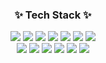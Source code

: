 <h3 align="center">✨ Tech Stack ✨</h3>

<p align="center"><img src="https://img.shields.io/badge/HTML5-E34F26?style=flat-square&logo=HTML5&logoColor=white" /> <img src="https://img.shields.io/badge/JS-F7DF1E?style=flat-square&logo=JavaScript&logoColor=white" /> <img src="https://img.shields.io/badge/CSS3-1572B6?style=flat-square&logo=CSS3&logoColor=white" /> <img src="https://img.shields.io/badge/HTML5-E34F26?style=flat-square&logo=HTML5&logoColor=white" /> <img src="https://img.shields.io/badge/Vue-4FC08D?style=flat-square&logo=Vue.js&logoColor=white" /> <img src="https://img.shields.io/badge/Nuxt.js-00C58E?style=flat-square&logo=Nuxt.js&logoColor=white" /> <img src="https://img.shields.io/badge/Vuetify-1867C0?style=flat-square&logo=Vuetify&logoColor=white" /> </br> <img src="https://img.shields.io/badge/React-61DAFB?style=flat-square&logo=React&logoColor=white" /> <img src="https://img.shields.io/badge/React-61DAFB?style=flat-square&logo=React&logoColor=white" /> <img src="https://img.shields.io/badge/Next-000000?style=flat-square&logo=Next.js&logoColor=white" /> <img src="https://img.shields.io/badge/Node.js-339933?style=flat-square&logo=Node.js&logoColor=white" /> <img src="https://img.shields.io/badge/MongoDB-47A248?style=flat-square&logo=MongoDB&logoColor=white" /> <img src="https://img.shields.io/badge/Sass-CC6699?style=flat-square&logo=Sass&logoColor=white" /></p>


